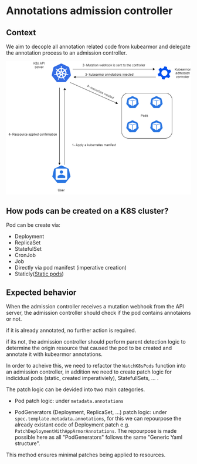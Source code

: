 # Annotations admission controller

## Context

We aim to decople all annotation related code from kubearmor and delegate the annotation process to an admission controller.

![pod creation steps](./annotation-admission-controller.png)

## How pods can be created on a K8S cluster?

Pod can be create via:

- Deployment
- ReplicaSet
- StatefulSet
- CronJob
- Job
- Directly via pod manifest (imperative creation)
- Staticly([Static pods](https://kubernetes.io/docs/tasks/configure-pod-container/static-pod/))

## Expected behavior

When the admission controller receives a mutation  webhook from the API server, the admission controller should check if the pod contains annotaions or not.

if it is already annotated, no further action is required.

if its not, the admission controller should perform parent detection logic to determine the origin resource that caused the pod to be created and annotate it with kubearmor annotations.

In order to acheive this, we need to refactor the `WatchK8sPods` function into an admission controller, in addition we need to create patch logic for indicidual pods (static, created imperativiely), StatefullSets, ... . 

The patch logic can be devided into two main categories.

- Pod patch logic: under `metadata.annotations`

- PodGenerators (Deployment, ReplicaSet, ...) patch logic: under `spec.template.metadata.annotations`, for this we can repourpose the already existant code of Deployment patch e.g. `PatchDeploymentWithAppArmorAnnotations`. The repourpose is made possible here as all "PodGenerators" follows the same "Generic Yaml structure".

This method ensures minimal patches being applied to resources.
